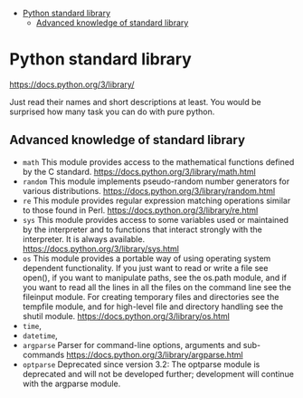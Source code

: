 <!-- TOC -->
* [Python standard library](#python-standard-library)
  * [Advanced knowledge of standard library](#advanced-knowledge-of-standard-library)
<!-- TOC -->

# Python standard library

https://docs.python.org/3/library/

Just read their names and short descriptions at least. You would be surprised how many task you can do with pure python.

## Advanced knowledge of standard library

- `math` This module provides access to the mathematical functions defined by the C
  standard. https://docs.python.org/3/library/math.html
- `random` This module implements pseudo-random number generators for various
  distributions. https://docs.python.org/3/library/random.html
- `re`  This module provides regular expression matching operations similar to those found in
  Perl. https://docs.python.org/3/library/re.html
- `sys` This module provides access to some variables used or maintained by the interpreter and to functions that
  interact strongly with the interpreter. It is always available. https://docs.python.org/3/library/sys.html
- `os` This module provides a portable way of using operating system dependent functionality. If you just want to read
  or write a file see open(), if you want to manipulate paths, see the os.path module, and if you want to read all the
  lines in all the files on the command line see the fileinput module. For creating temporary files and directories see
  the tempfile module, and for high-level file and directory handling see the shutil
  module. https://docs.python.org/3/library/os.html
- `time`,
- `datetime`,
- `argparse` Parser for command-line options, arguments and sub-commands https://docs.python.org/3/library/argparse.html
- `optparse` Deprecated since version 3.2: The optparse module is deprecated and will not be developed further;
  development will continue with the argparse module.
